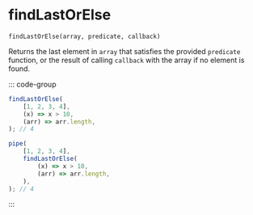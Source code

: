 # findLastOrElse

`findLastOrElse(array, predicate, callback)`

Returns the last element in `array` that satisfies the provided `predicate` function, or the result of calling `callback` with the array if no element is found.

::: code-group

```ts [data-first]
findLastOrElse(
    [1, 2, 3, 4],
    (x) => x > 10,
    (arr) => arr.length,
); // 4
```

```ts [data-last]
pipe(
    [1, 2, 3, 4],
    findLastOrElse(
        (x) => x > 10,
        (arr) => arr.length,
    ),
); // 4
```

:::

